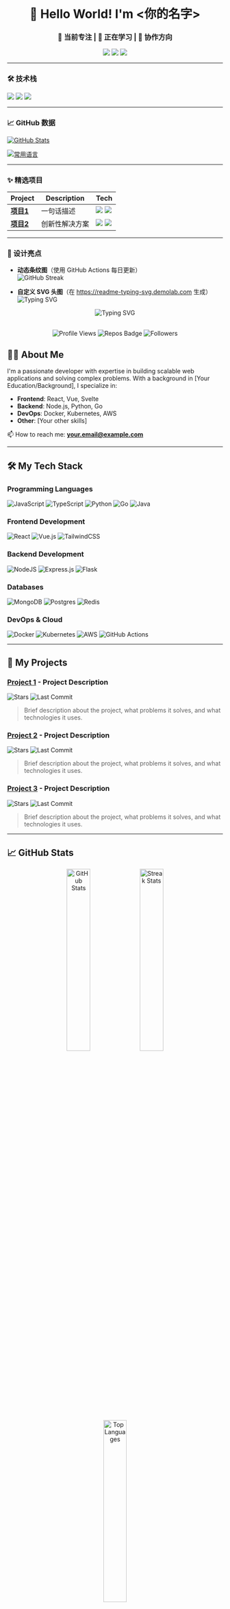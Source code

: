 <h1 align="center"> 
  👋 Hello World! I'm <你的名字>
</h1>

<h3 align="center">
  🔭 当前专注 | 🌱 正在学习 | 👯 协作方向
</h3>

<p align="center">
  <a href="https://你的个人网站"><img src="https://img.shields.io/badge/-PORTFOLIO-3423A2?style=flat&logo=Google-Chrome&logoColor=white"/></a>
  <a href="mailto:你的邮箱"><img src="https://img.shields.io/badge/-EMAIL-D14836?style=flat&logo=Gmail&logoColor=white"/></a>
  <a href="https://linkedin.com/in/你的账号"><img src="https://img.shields.io/badge/-LINKEDIN-0077B5?style=flat&logo=Linkedin&logoColor=white"/></a>
</p>

---

### 🛠️ 技术栈
<!-- 使用 shields.io 动态图标 -->
![](https://img.shields.io/badge/Code-Python-informational?style=flat&logo=python&color=3776AB)
![](https://img.shields.io/badge/Tools-Docker-informational?style=flat&logo=docker&color=2496ED)
![](https://img.shields.io/badge/Cloud-AWS-informational?style=flat&logo=amazon-aws&color=FF9900)
<!-- 添加更多技能 -->

---

### 📈 GitHub 数据
<!-- 使用 anuraghazra/github-readme-stats -->
[![GitHub Stats](https://github-readme-stats.vercel.app/api?username=ShyDevilBoy&show_icons=true&theme=radical)](https://github.com/anuraghazra/github-readme-stats)

[![常用语言](https://github-readme-stats.vercel.app/api/top-langs/?username=ShyDevilBoy&layout=compact&theme=nightowl)](https://github.com/anuraghazra/github-readme-stats)

---

### ✨ 精选项目
<!-- 使用自定义卡片 -->
| Project | Description | Tech |
|---------|-------------|------|
| **[项目1](链接)** | 一句话描述 | ![](https://img.shields.io/badge/-React-61DAFB?logo=react) ![](https://img.shields.io/badge/-Node.js-339933?logo=node.js) |
| **[项目2](链接)** | 创新性解决方案 | ![](https://img.shields.io/badge/-Python-3776AB?logo=python) ![](https://img.shields.io/badge/-MongoDB-47A248?logo=mongodb) |

---

### 🎨 设计亮点
- **动态条纹图**（使用 GitHub Actions 每日更新）  
  ![GitHub Streak](https://streak-stats.demolab.com?user=<你的用户名>&theme=radical)
  
- **自定义 SVG 头图**（在 https://readme-typing-svg.demolab.com 生成）  
  ![Typing SVG](https://readme-typing-svg.demolab.com?font=Fira+Code&pause=1000&color=7F3FBF&width=435&lines=Clean+Code+Enthusiast;Open+Source+Contributor)

<div align="center">
  <img src="https://readme-typing-svg.herokuapp.com/?font=Fira+Code&size=28&duration=4000&pause=1000&color=2A94F4&center=true&vCenter=true&width=800&lines全栈开发者;技术爱好者;终身学习者" alt="Typing SVG" />
</div>

<br />

<div align="center">
  
  ![Profile Views](https://komarev.com/ghpvc/?username=yourusername&color=blue&style=flat)
  ![Repos Badge](https://badges.pufler.dev/repos/yourusername)
  ![Followers](https://img.shields.io/github/followers/yourusername?style=social)

</div>

## 👨‍💻 About Me

I'm a passionate developer with expertise in building scalable web applications and solving complex problems. With a background in [Your Education/Background], I specialize in:

- ​**Frontend**: React, Vue, Svelte
- ​**Backend**: Node.js, Python, Go
- ​**DevOps**: Docker, Kubernetes, AWS
- ​**Other**: [Your other skills]

📫 How to reach me: ​**your.email@example.com**​

---

## 🛠️ My Tech Stack

### Programming Languages
![JavaScript](https://img.shields.io/badge/javascript-%23323330.svg?style=flat&logo=javascript&logoColor=%23F7DF1E)
![TypeScript](https://img.shields.io/badge/typescript-%23007ACC.svg?style=flat&logo=typescript&logoColor=white)
![Python](https://img.shields.io/badge/python-3670A0?style=flat&logo=python&logoColor=ffdd54)
![Go](https://img.shields.io/badge/go-%2300ADD8.svg?style=flat&logo=go&logoColor=white)
![Java](https://img.shields.io/badge/java-%23ED8B00.svg?style=flat&logo=java&logoColor=white)

### Frontend Development
![React](https://img.shields.io/badge/react-%2320232a.svg?style=flat&logo=react&logoColor=%2361DAFB)
![Vue.js](https://img.shields.io/badge/vuejs-%2335495e.svg?style=flat&logo=vuedotjs&logoColor=%234FC08D)
![TailwindCSS](https://img.shields.io/badge/tailwindcss-%2338B2AC.svg?style=flat&logo=tailwind-css&logoColor=white)

### Backend Development
![NodeJS](https://img.shields.io/badge/node.js-6DA55F?style=flat&logo=node.js&logoColor=white)
![Express.js](https://img.shields.io/badge/express.js-%23404d59.svg?style=flat&logo=express&logoColor=%2361DAFB)
![Flask](https://img.shields.io/badge/flask-%23000.svg?style=flat&logo=flask&logoColor=white)

### Databases
![MongoDB](https://img.shields.io/badge/MongoDB-%234ea94b.svg?style=flat&logo=mongodb&logoColor=white)
![Postgres](https://img.shields.io/badge/postgres-%23316192.svg?style=flat&logo=postgresql&logoColor=white)
![Redis](https://img.shields.io/badge/redis-%23DD0031.svg?style=flat&logo=redis&logoColor=white)

### DevOps & Cloud
![Docker](https://img.shields.io/badge/docker-%230db7ed.svg?style=flat&logo=docker&logoColor=white)
![Kubernetes](https://img.shields.io/badge/kubernetes-%23326ce5.svg?style=flat&logo=kubernetes&logoColor=white)
![AWS](https://img.shields.io/badge/AWS-%23FF9900.svg?style=flat&logo=amazon-aws&logoColor=white)
![GitHub Actions](https://img.shields.io/badge/github%20actions-%232671E5.svg?style=flat&logo=githubactions&logoColor=white)

---

## 🚀 My Projects

### [Project 1](https://github.com/yourusername/project1) - Project Description
![Stars](https://img.shields.io/github/stars/yourusername/project1?style=social) ![Last Commit](https://img.shields.io/github/last-commit/ShyDevilBoy/project1)
> Brief description about the project, what problems it solves, and what technologies it uses.

### [Project 2](https://github.com/yourusername/project2) - Project Description
![Stars](https://img.shields.io/github/stars/yourusername/project2?style=social) ![Last Commit](https://img.shields.io/github/last-commit/ShyDevilBoy/project2)
> Brief description about the project, what problems it solves, and what technologies it uses.

### [Project 3](https://github.com/yourusername/project3) - Project Description
![Stars](https://img.shields.io/github/stars/yourusername/project3?style=social) ![Last Commit](https://img.shields.io/github/last-commit/ShyDevilBoy/project3)
> Brief description about the project, what problems it solves, and what technologies it uses.

---

## 📈 GitHub Stats

<p align="center">
  <img width="33%" src="https://github-readme-stats.vercel.app/api?username=ShyDevilBoy&show_icons=true&theme=vue-dark&count_private=true" alt="GitHub Stats" />
  <img width="33%" src="https://github-readme-streak-stats.herokuapp.com/?username=ShyDevilBoy&theme=vue-dark" alt="Streak Stats" />
  <img width="33%" src="https://github-readme-stats.vercel.app/api/top-langs/?username=ShyDevilBoy&layout=compact&theme=vue-dark" alt="Top Languages" />
</p>

---

## 🌟 My Contributions

<p align="center">
  <img src="https://raw.githubusercontent.com/yourusername/yourusername/output/github-contribution-grid-snake.svg" alt="Contribution Graph" />
</p>

---

## 📚 Blog Posts

<!-- Replace with your actual blog links -->
- [5 React Performance Tips You Should Know](https://yourblog.com/react-performance-tips)
- [Demystifying GraphQL: A Practical Guide](https://yourblog.com/demystifying-graphql)
- [Building a CI/CD Pipeline with GitHub Actions](https://yourblog.com/cicd-with-github-actions)

---

## 🤝 Connect with Me

<p align="center">
  <a href="https://linkedin.com/in/yourusername" target="_blank">
    <img alt="LinkedIn" src="https://img.shields.io/badge/linkedin-%230077B5.svg?style=flat&logo=linkedin&logoColor=white"/>
  </a>
  <a href="https://twitter.com/yourusername" target="_blank">
    <img alt="Twitter" src="https://img.shields.io/badge/Twitter-%231DA1F2.svg?style=flat&logo=Twitter&logoColor=white"/>
  </a>
  <a href="https://dev.to/yourusername" target="_blank">
    <img alt="Dev.to" src="https://img.shields.io/badge/dev.to-0A0A0A?style=flat&logo=dev.to&logoColor=white"/>
  </a>
  <a href="https://hashnode.com/@yourusername" target="_blank">
    <img alt="Hashnode" src="https://img.shields.io/badge/Hashnode-2962FF?style=flat&logo=hashnode&logoColor=white"/>
  </a>
</p>

---

<div align="center">
  <img src="https://raw.githubusercontent.com/Trilokia/Trilokia/379277808d61ef204768a61bbc5d25bc7798ccf1/bottom_header.svg" />
</div>
